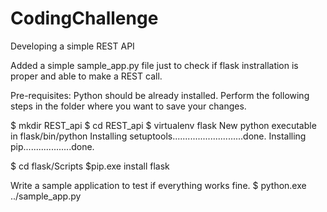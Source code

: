 # CodingChallenge
Developing a simple REST API

Added a simple sample_app.py file just to check if flask instrallation is proper and able to make a REST call.

Pre-requisites:
Python should be already installed. Perform the following steps in the folder where you want to save your changes.

$ mkdir REST_api
$ cd REST_api
$ virtualenv flask
New python executable in flask/bin/python
Installing setuptools............................done.
Installing pip...................done.

$ cd flask/Scripts
$pip.exe install flask

Write a sample application to test if everything works fine.
$ python.exe ../sample_app.py


